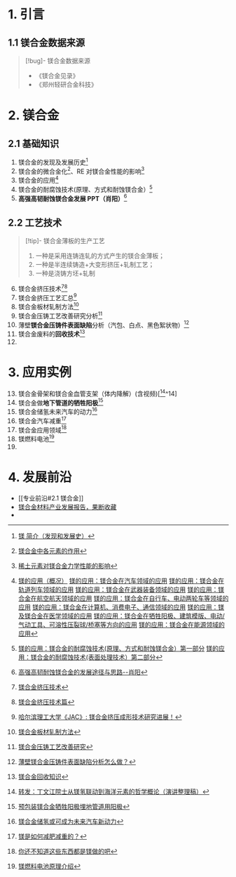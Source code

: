 # 1. 引言 
## 1.1 镁合金数据来源 
> [!bug]- 镁合金数据来源 
> - 《镁合金见录》
> - 《郑州轻研合金科技》
# 2. 镁合金 
## 2.1 基础知识 
1. 镁合金的发现及发展历史[^1]
2. 镁合金的微合金化[^2]、RE 对镁合金性能的影响[^3]
3. 镁合金的应用[^4]
4. 镁合金的耐腐蚀技术(原理、方式和耐蚀镁合金）[^5]
5. **高强高韧耐蚀镁合金发展 PPT（肖阳）**[^6]

## 2.2 工艺技术 
> [!tip]- 镁合金薄板的生产工艺 
>1. 一种是采用连铸连轧的方式产生的镁合金薄板；
>2. 一种是半连续铸造+大变形挤压+轧制工艺；
>3. 一种是浇铸方坯+轧制
6. 镁合金挤压技术[^7][^8]
7. 镁合金挤压工艺汇总[^9]
8. 镁合金板材轧制方法[^10]
9. 镁合金压铸工艺改善研究分析[^11]
10. 薄壁**镁合金压铸件表面缺陷**分析（汽包、白点、黑色絮状物）[^12]
11. 镁合金废料的**回收技术**[^13]
12. 

# 3. 应用实例 
13. 镁合金骨架和镁合金血管支架（体内降解）(含视频)[[^14]^14]
14. 镁合金做**地下管道的牺牲阳极**[^15]
15. 镁合金储氢未来汽车的动力[^16]
16. 镁合金汽车减重[^17]
17. 镁合金应用领域[^18]
18. 镁燃料电池[^19]
19. 

# 4. 发展前沿 
- [[专业前沿#2.1 镁合金]]
- [镁合金材料产业发展报告，果断收藏](https://mp.weixin.qq.com/s/hZWt-bwXiSCGQHOaof-Ezw)
- 

[^1]: [镁 简介（发现和发展史）](https://mp.weixin.qq.com/s/4ZlXpRMCb9ejYxYBniM3PA)

[^2]: [镁合金中各元素的作用](https://mp.weixin.qq.com/s/158VleIAMu6PiaI13h5lDQ)
[^3]: [稀土元素对镁合金力学性能的影响](https://mp.weixin.qq.com/s?__biz=MzAxNzcyOTUxNQ%3D%3D&mid=2650562570&idx=1&sn=0dc4829995d653fa4cf22847a0675685&scene=45#wechat_redirect)
[^4]: [镁的应用（概况）](https://mp.weixin.qq.com/s/JIEki8A9gFC4OPiIiLwDAw)
	[镁的应用：镁合金在汽车领域的应用](https://mp.weixin.qq.com/s/go4T3m573i_PJhnYDGdExQ)
	[镁的应用：镁合金在轨道列车领域的应用](https://mp.weixin.qq.com/s/9DvhjyNmCNdv1K2RlLm0dg)
	[镁的应用：镁合金在武器装备领域的应用](https://mp.weixin.qq.com/s/GDHqs27uiZmwZeMnlBt-Hg)
	[镁的应用：镁合金在航空航天领域的应用](https://mp.weixin.qq.com/s/V1u0GpydzDDICwhtYrJWuQ)
	[镁的应用：镁合金在自行车、电动两轮车等领域的应用](https://mp.weixin.qq.com/s/L9TTj9c226Ep8ARgmklDIg)
	[镁的应用：镁合金在计算机、消费电子、通信领域的应用](https://mp.weixin.qq.com/s/-cZOhULp3B3pAaWFI0kSUA)
	[镁的应用：镁及镁合金在医学领域的应用](https://mp.weixin.qq.com/s/Tw3J_vISFir5MuTVkwRa8g)
	[镁的应用：镁合金在牺牲阳极、建筑模版、电动/气动工具、可溶性压裂球/桥塞等方向的应用](https://mp.weixin.qq.com/s/blWTwrZjj1upBVL4NL_vJA)
	[镁的应用：镁合金在能源领域的应用](https://mp.weixin.qq.com/s/Nli3ExFxbvwEHoNXY-fwew)
[^5]: [镁的应用：镁合金的耐腐蚀技术(原理、方式和耐蚀镁合金）第一部分](https://mp.weixin.qq.com/s/554U4k5U9ZUOLJMm2Uu17w)
	[镁的应用：镁合金的耐腐蚀技术(表面处理技术）第二部分](https://mp.weixin.qq.com/s/3Pdokf2ExtfRk1cdrCodUg)
[^6]: [高强高韧耐蚀镁合金的发展途径与思路--肖阳](https://mp.weixin.qq.com/s/WyFf_Nw0MZTDo7pU8_zNEw)
[^7]: [镁合金挤压技术](https://mp.weixin.qq.com/s/cUUVSuQ8bvABLdAVgicmxg)
[^8]: [镁合金挤压技术篇](https://mp.weixin.qq.com/s/IziYbpiNA9-iUl5NFicCrw)
[^9]: [哈尔滨理工大学《JAC》: 镁合金挤压成形技术研究进展！](https://mp.weixin.qq.com/s?__biz=MzA4NDk3ODEwNQ%3D%3D&mid=2698876908&idx=2&sn=5ff2a1d31e528cd135c557fd38017796&scene=45#wechat_redirect)
[^10]: [镁合金板材轧制方法](https://mp.weixin.qq.com/s/Zl0gzVZsUTXa0BrkyAyS9Q)
[^11]: [镁合金压铸工艺改善研究](https://mp.weixin.qq.com/s/tb9D15Un9AsU3axfd2qEsw)
[^12]: [薄壁镁合金压铸件表面缺陷分析怎么做？](https://mp.weixin.qq.com/s/7VByXC11Yr9srWCMBU287Q)
[^13]: [镁合金回收知识](https://mp.weixin.qq.com/s/dr5erdY83PAkPZgp2SY6lg)
[^14]: [转发：丁文江院士从镁氢联动到海洋元素的哲学概论（演讲整理稿）](https://mp.weixin.qq.com/s/bAzwkptQWmg_Saj8bch-9Q)
[^15]: [预包装镁合金牺牲阳极埋地管道用阳极](https://mp.weixin.qq.com/s/x33cVEQIAmwlZXkpGkn5Zg)
[^16]: [镁合金储氢或可成为未来汽车新动力](https://mp.weixin.qq.com/s/6aHhGR_xQ4Aisv1vCG7VGg)
[^17]: [镁是如何减肥减重的？](https://mp.weixin.qq.com/s/1fPTan5aHMyXw_-f0D_jUA)
[^18]: [你还不知道这些东西都是镁做的吧](https://mp.weixin.qq.com/s/PxDm7aQOOSN73dS9gEn73w)
[^19]: [镁燃料电池原理介绍](https://mp.weixin.qq.com/s/8UHwHUk1NzJVLufjkjgA6A)

[^20]: [骨科植入器械用镁合金](https://mp.weixin.qq.com/s/N4yQ347-maTLuTg_ojBoxQ)
